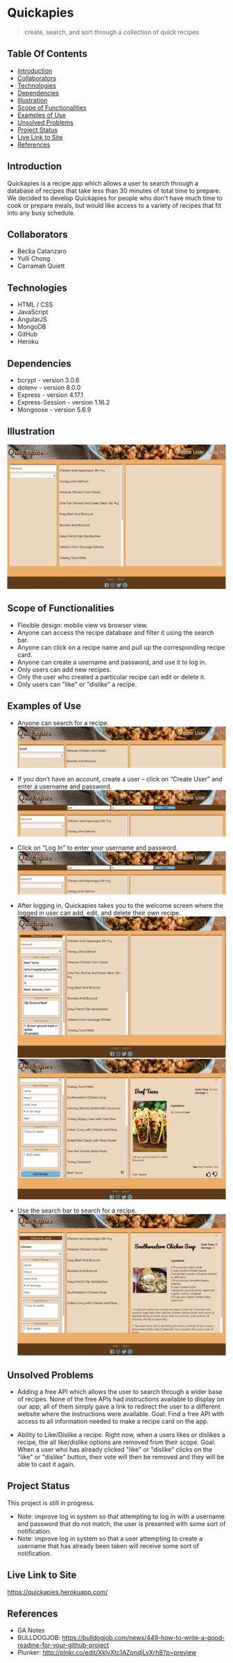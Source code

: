 # Quickapies
> create, search, and sort through a collection of quick recipes

## Table Of Contents
* [Introduction](#introduction)
* [Collaborators](#collaborators)
* [Technologies](#technologies)
* [Dependencies](#dependencies)
* [Illustration](#illustration)
* [Scope of Functionalities](#scope-of-functionalities)
* [Examples of Use](#examples-of-use)
* [Unsolved Problems](#unsolved-problems)
* [Project Status](#project-status)
* [Live Link to Site](#live-link-to-site)
* [References](#references)

## Introduction
Quickapies is a recipe app which allows a user to search through a database of recipes that take less than 30 minutes of total time to prepare. We decided to develop Quickapies for people who don't have much time to cook or prepare meals, but would like access to a variety of recipes that fit into any busy schedule.

## Collaborators
* Becka Catanzaro
* Yulli Chong
* Carramah Quiett

## Technologies
* HTML / CSS
* JavaScript
* AngularJS
* MongoDB
* GitHub
* Heroku

## Dependencies
* bcrypt - version 3.0.6
* dotenv - version 8.0.0
* Express - version 4.17.1
* Express-Session - version 1.16.2
* Mongoose - version 5.6.9

## Illustration
![Example quickapies_app](./public/images/readme/quickapies_app.png)

## Scope of Functionalities
* Flexible design: mobile view vs browser view.
* Anyone can access the recipe database and filter it using the search bar.
* Anyone can click on a recipe name and pull up the corresponding recipe card.
* Anyone can create a username and password, and use it to log in.
* Only users can add new recipes.
* Only the user who created a particular recipe can edit or delete it.
* Only users can "like" or "dislike" a recipe.

## Examples of Use
* Anyone can search for a recipe.
![Example add_search](./public/images/readme/anyone_search.png)

* If you don’t have an account, create a user – click on “Create User” and enter a username and password.
![Example create_user](./public/images/readme/create_user.png)

* Click on “Log In” to enter your username and password.
![Example user_login](./public/images/readme/user_login.png)

* After logging in, Quickapies takes you to the welcome screen where the logged in user can add, edit, and delete their own recipe.
![Example logged_in](./public/images/readme/adding_recipe.png)
![Example add_recipe](./public/images/readme/recipe_added.png)

* Use the search bar to search for a recipe.
![Example login_search](./public/images/readme/loggedin_search.png)

## Unsolved Problems
* Adding a free API which allows the user to search through a wider base of recipes.
None of the free APIs had instructions available to display on our app; all of them simply gave a link to redirect the user to a different website where the instructions were available.
Goal: Find a free API with access to all information needed to make a recipe card on the app.

* Ability to Like/Dislike a recipe.
Right now, when a users likes or dislikes a recipe, the all like/dislike options are removed from their scope.
Goal: When a user who has already clicked "like" or "dislike" clicks on the "like" or "dislike" button, their vote will then be removed and they will be able to cast it again.

## Project Status
This project is still in progress.
* Note: improve log in system so that attempting to log in with a username and password that do not match, the user is presented with some sort of notification.
* Note: improve log in system so that a user attempting to create a username that has already been taken will receive some sort of notification.

## Live Link to Site
https://quickapies.herokuapp.com/

## References
* GA Notes
* BULLDOGJOB: https://bulldogjob.com/news/449-how-to-write-a-good-readme-for-your-github-project
* Plunker: http://plnkr.co/edit/XklvXtc1AZpndjLvXrh8?p=preview
